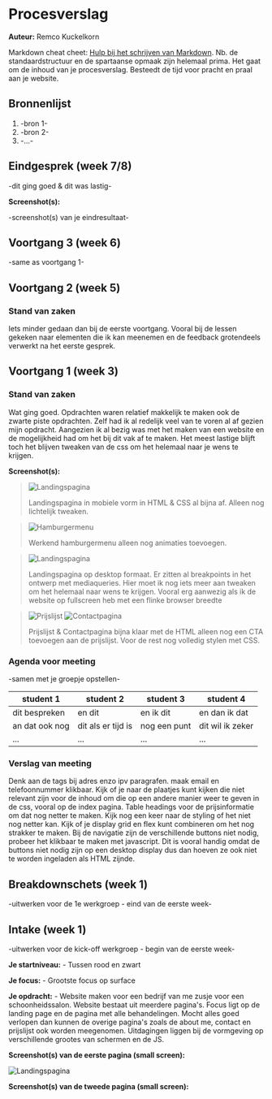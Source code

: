 # Procesverslag
**Auteur:** Remco Kuckelkorn

Markdown cheat cheet: [Hulp bij het schrijven van Markdown](https://github.com/adam-p/markdown-here/wiki/Markdown-Cheatsheet). Nb. de standaardstructuur en de spartaanse opmaak zijn helemaal prima. Het gaat om de inhoud van je procesverslag. Besteedt de tijd voor pracht en praal aan je website.



## Bronnenlijst
1. -bron 1-
2. -bron 2-
3. -...-



## Eindgesprek (week 7/8)

-dit ging goed & dit was lastig-

**Screenshot(s):**

-screenshot(s) van je eindresultaat-



## Voortgang 3 (week 6)

-same as voortgang 1-



## Voortgang 2 (week 5)

### Stand van zaken

Iets minder gedaan dan bij de eerste voortgang. Vooral bij de lessen gekeken naar elementen die ik kan meenemen en de feedback grotendeels verwerkt na het eerste gesprek.



## Voortgang 1 (week 3)

### Stand van zaken

Wat ging goed. Opdrachten waren relatief makkelijk te maken ook de zwarte piste opdrachten. Zelf had ik al redelijk veel van te voren al af gezien mijn opdracht. Aangezien ik al bezig was met het maken van een website en de mogelijkheid had om het bij dit vak af te maken. Het meest lastige blijft toch het blijven tweaken van de css om het helemaal naar je wens te krijgen. 

**Screenshot(s):**

> ![Landingspagina](images/lpMobiel.png)
>
> Landingspagina in mobiele vorm in HTML & CSS al bijna af. Alleen nog lichtelijk tweaken. 

> ![Hamburgermenu](images/hamburger.png)
>
> Werkend hamburgermenu alleen nog animaties toevoegen.

> ![Landingspagina](images/lpDesktop.png)
>
> Landingspagina op desktop formaat. Er zitten al breakpoints in het ontwerp met mediaqueries. Hier moet ik nog iets meer aan tweaken om het helemaal naar wens te krijgen. Vooral erg aanwezig als ik de website op fullscreen heb met een flinke browser breedte

> ![Prijslijst](images/prijslijst.png) ![Contactpagina](images/contact.png)
>
> Prijslijst & Contactpagina bijna klaar met de HTML alleen nog een CTA toevoegen aan de prijslijst. Voor de rest nog volledig stylen met CSS.  



### Agenda voor meeting

-samen met je groepje opstellen-

| student 1      | student 2          | student 3    | student 4        |
| ---            | ---                | ---          | ---              |
| dit bespreken  | en dit             | en ik dit    | en dan ik dat    |
| an dat ook nog | dit als er tijd is | nog een punt | dit wil ik zeker |
| ...            | ...                | ...          | ...              |

### Verslag van meeting

Denk aan de tags bij adres enzo ipv paragrafen. maak email en telefoonnummer klikbaar. Kijk of je naar de plaatjes kunt kijken die niet relevant zijn voor de inhoud om die op een andere manier weer te geven in de css, vooral op de index pagina. Table headings voor de prijsinformatie om dat nog netter te maken. Kijk nog een keer naar de styling of het niet nog netter kan. Kijk of je display grid en flex kunt combineren om het nog strakker te maken. Bij de navigatie zijn de verschillende buttons niet nodig, probeer het klikbaar te maken met javascript. Dit is vooral handig omdat de buttons niet nodig zijn op een desktop display dus dan hoeven ze ook niet te worden ingeladen als HTML zijnde.



## Breakdownschets (week 1)

-uitwerken voor de 1e werkgroep - eind van de eerste week-



## Intake (week 1)
-uitwerken voor de kick-off werkgroep - begin van de eerste week-

**Je startniveau:** - Tussen rood en zwart 

**Je focus:** - Grootste focus op surface

**Je opdracht:** - Website maken voor een bedrijf van me zusje voor een schoonheidssalon. Website bestaat uit meerdere pagina's. 
Focus ligt op de landing page en de pagina met alle behandelingen. Mocht alles goed verlopen dan kunnen de overige pagina's zoals de about me, contact en prijslijst ook worden meegenomen.
Uitdagingen liggen bij de vormgeving op verschillende grootes van schermen en de JS. 

**Screenshot(s) van de eerste pagina (small screen):**

![Landingspagina](images/Landingpage.png)

**Screenshot(s) van de tweede pagina (small screen):**

